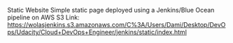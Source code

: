 Static Website
Simple static page deployed using a Jenkins/Blue Ocean pipeline on AWS
S3 Link: https://wolasjenkins.s3.amazonaws.com/C%3A/Users/Dami/Desktop/DevOps/Udacity/Cloud+DevOps+Engineer/jenkins/static/index.html
